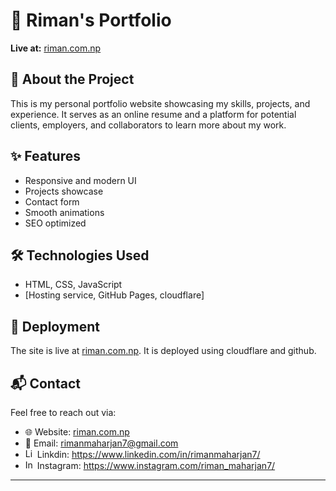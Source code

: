 # 📌 Riman's Portfolio  
**Live at:** [riman.com.np](https://riman.com.np)  

## 🚀 About the Project  
This is my personal portfolio website showcasing my skills, projects, and experience. It serves as an online resume and a platform for potential clients, employers, and collaborators to learn more about my work.  

## ✨ Features  
- Responsive and modern UI  
- Projects showcase  
- Contact form  
- Smooth animations  
- SEO optimized  

## 🛠 Technologies Used  
- HTML, CSS, JavaScript 
- [Hosting service, GitHub Pages, cloudflare]  


## 🚀 Deployment  
The site is live at [riman.com.np](https://riman.com.np). It is deployed using cloudflare and github.  

## 📬 Contact  
Feel free to reach out via:  
- 🌐 Website: [riman.com.np](https://riman.com.np)  
- 📧 Email: rimanmaharjan7@gmail.com
- <a href="https://www.linkedin.com/in/rimanmaharjan7/"><img src="https://cdn1.iconfinder.com/data/icons/logotypes/32/circle-linkedin-512.png" width="15" height="15" alt="Linkdin" /></a> Linkdin: https://www.linkedin.com/in/rimanmaharjan7/
-  <a href="https://www.instagram.com/riman_maharjan7/"><img src="https://upload.wikimedia.org/wikipedia/commons/5/58/Instagram-Icon.png" width="15" height="15" alt="Instagram" /></a> Instagram: https://www.instagram.com/riman_maharjan7/

---

